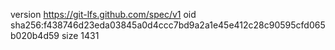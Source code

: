 version https://git-lfs.github.com/spec/v1
oid sha256:f438746d23eda03845a0d4ccc7bd9a2a1e45e412c28c90595cfd065b020b4d59
size 1431
